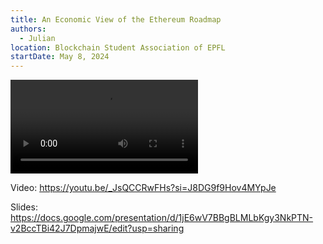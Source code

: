 ```yaml
---
title: An Economic View of the Ethereum Roadmap
authors:
  - Julian
location: Blockchain Student Association of EPFL
startDate: May 8, 2024
---
```


<video src="https://youtu.be/_JsQCCRwFHs?si=J8DG9f9Hov4MYpJe"></video>

Video: <https://youtu.be/_JsQCCRwFHs?si=J8DG9f9Hov4MYpJe>

Slides: <https://docs.google.com/presentation/d/1jE6wV7BBgBLMLbKgy3NkPTN-v2BccTBi42J7DpmajwE/edit?usp=sharing>
